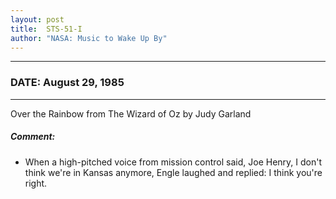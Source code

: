 ```yaml
---
layout: post
title:  STS-51-I
author: "NASA: Music to Wake Up By"
---
```


----
### DATE: August 29, 1985
----
Over the Rainbow from The Wizard of Oz by Judy Garland

##### Comment:
* When a high-pitched voice from mission control said, Joe Henry, I don't think we're in Kansas anymore, Engle laughed and replied: I think you're right.

